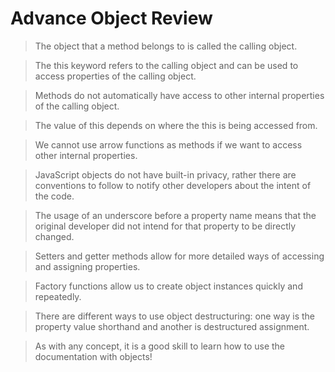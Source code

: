 # Advance Object Review

> The object that a method belongs to is called the calling object.

> The this keyword refers to the calling object and can be used to access properties of the calling object.

> Methods do not automatically have access to other internal properties of the calling object.

> The value of this depends on where the this is being accessed from.

> We cannot use arrow functions as methods if we want to access other internal properties.

> JavaScript objects do not have built-in privacy, rather there are conventions to follow to notify other developers about the intent of the code.

> The usage of an underscore before a property name means that the original developer did not intend for that property to be directly changed.

> Setters and getter methods allow for more detailed ways of accessing and assigning properties.

> Factory functions allow us to create object instances quickly and repeatedly.

> There are different ways to use object destructuring: one way is the property value shorthand and another is destructured assignment.

> As with any concept, it is a good skill to learn how to use the documentation with objects!
